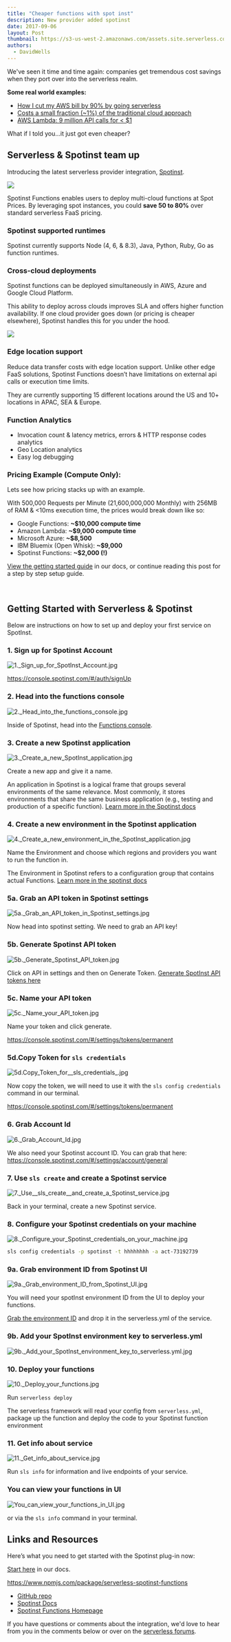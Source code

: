 ```yaml
---
title: "Cheaper functions with spot inst"
description: New provider added spotinst
date: 2017-09-06
layout: Post
thumbnail: https://s3-us-west-2.amazonaws.com/assets.site.serverless.com/blog/spotinst-thumb.png
authors:
  - DavidWells
---
```


We've seen it time and time again: companies get tremendous cost savings when they port over into the serverless realm.

**Some real world examples:**

- [How I cut my AWS bill by 90% by going serverless](https://medium.freecodecamp.org/how-i-cut-my-aws-bill-by-90-35c937596f0c)
- [Costs a small fraction (~1%) of the traditional cloud approach](https://www.infoq.com/news/2016/08/serverless-autodesk)
- [AWS Lambda: 9 million API calls for < $1](https://medium.com/@PaulDJohnston/aws-lambda-9-million-api-calls-for-1-1134243c55d7)

What if I told you...it just got even cheaper?  

## Serverless & Spotinst team up

Introducing the latest serverless provider integration, [Spotinst](https://spotinst.com/products/spotinst-functions/).

<img src="https://s3-us-west-2.amazonaws.com/assets.site.serverless.com/blog/spotinst-post/sls-and-spotinst.png"/>

Spotinst Functions enables users to deploy multi-cloud functions at Spot Prices. By leveraging spot instances, you could **save 50 to 80%** over standard serverless FaaS pricing.

### Spotinst supported runtimes

Spotinst currently supports Node (4, 6, & 8.3), Java, Python, Ruby, Go as function runtimes.

### Cross-cloud deployments

Spotinst functions can be deployed simultaneously in AWS, Azure and Google Cloud Platform.

This ability to deploy across clouds improves SLA and offers higher function availability. If one cloud provider goes down (or pricing is cheaper elsewhere), Spotinst handles this for you under the hood.

<img src="https://s3-us-west-2.amazonaws.com/assets.site.serverless.com/blog/multi-cloud-multi-region-functions.jpg" />

### Edge location support

Reduce data transfer costs with edge location support. Unlike other edge FaaS solutions, Spotinst Functions doesn’t have limitations on external api calls or execution time limits.

They are currently supporting 15 different locations around the US and 10+ locations in APAC, SEA & Europe.

### Function Analytics

- Invocation count & latency metrics, errors & HTTP response codes analytics
- Geo Location analytics
- Easy log debugging

### Pricing Example (Compute Only):

Lets see how pricing stacks up with an example.

With 500,000 Requests per Minute (21,600,000,000 Monthly) with 256MB of RAM & <10ms execution time, the prices would break down like so:

- Google Functions: **~$10,000 compute time**
- Amazon Lambda: **~$9,000  compute time**
- Microsoft Azure: **~$8,500**
- IBM Bluemix (Open Whisk): **~$9,000**
- Spotinst Functions: **~$2,000 (!)**

[View the getting started guide](/framework/docs/providers/spotinst/guide/quick-start/) in our docs, or continue reading this post for a step by step setup guide.

<br/>

## Getting Started with Serverless & Spotinst

Below are instructions on how to set up and deploy your first service on SpotInst.

### 1. Sign up for Spotinst Account

![](https://s3-us-west-2.amazonaws.com/assets.site.serverless.com/blog/spotinst-post/1._Sign_up_for_SpotInst_Account.jpg "1._Sign_up_for_SpotInst_Account.jpg")

https://console.spotinst.com/#/auth/signUp

### 2. Head into the functions console

![](https://s3-us-west-2.amazonaws.com/assets.site.serverless.com/blog/spotinst-post/2._Head_into_the_functions_console.jpg "2._Head_into_the_functions_console.jpg")

Inside of Spotinst, head into the [Functions console](https://console.spotinst.com/functions).

### 3. Create a new Spotinst application

![](https://s3-us-west-2.amazonaws.com/assets.site.serverless.com/blog/spotinst-post/3._Create_a_new_SpotInst_application.jpg "3._Create_a_new_SpotInst_application.jpg")

Create a new app and give it a name.

An application in Spotinst is a logical frame that groups several environments of the same relevance. Most commonly, it stores environments that share the same business application (e.g., testing and production of a specific function). [Learn more in the Spotinst docs](https://help.spotinst.com/hc/en-us/articles/115004156989-Application)

### 4. Create a new environment in the Spotinst application

![](https://s3-us-west-2.amazonaws.com/assets.site.serverless.com/blog/spotinst-post/4._Create_a_new_environment_in_the_SpotInst_application.jpg "4._Create_a_new_environment_in_the_SpotInst_application.jpg")

Name the Environment and choose which regions and providers you want to run the function in.

The Environment in Spotinst refers to a configuration group that contains actual Functions. [Learn more in the spotinst docs](https://help.spotinst.com/hc/en-us/articles/115004157229-Environment)

### 5a. Grab an API token in Spotinst settings

![](https://s3-us-west-2.amazonaws.com/assets.site.serverless.com/blog/spotinst-post/5a._Grab_an_API_token_in_Spotinst_settings.jpg "5a._Grab_an_API_token_in_Spotinst_settings.jpg")

Now head into spotinst setting. We need to grab an API key!

### 5b. Generate Spotinst API token

![](https://s3-us-west-2.amazonaws.com/assets.site.serverless.com/blog/spotinst-post/5b._Generate_Spotinst_API_token.jpg "5b._Generate_Spotinst_API_token.jpg")

Click on API in settings and then on Generate Token. [Generate SpotInst API tokens here](https://console.spotinst.com/#/settings/tokens/permanent)

### 5c. Name your API token

![](https://s3-us-west-2.amazonaws.com/assets.site.serverless.com/blog/spotinst-post/5c._Name_your_API_token.jpg "5c._Name_your_API_token.jpg")

Name your token and click generate.

https://console.spotinst.com/#/settings/tokens/permanent

### 5d.Copy Token for `sls credentials`

![](https://s3-us-west-2.amazonaws.com/assets.site.serverless.com/blog/spotinst-post/5d.Copy_Token_for__sls_credentials_.jpg "5d.Copy_Token_for__sls_credentials_.jpg")

Now copy the token, we will need to use it with the `sls config credentials` command in our terminal.

https://console.spotinst.com/#/settings/tokens/permanent

### 6. Grab Account Id

![](https://s3-us-west-2.amazonaws.com/assets.site.serverless.com/blog/spotinst-post/6._Grab_Account_Id.jpg "6._Grab_Account_Id.jpg")

We also need your Spotinst account ID. You can grab that here: https://console.spotinst.com/#/settings/account/general

### 7. Use `sls create` and create a Spotinst service

![](https://s3-us-west-2.amazonaws.com/assets.site.serverless.com/blog/spotinst-post/7._Use__sls_create__and_create_a_Spotinst_service.jpg "7._Use__sls_create__and_create_a_Spotinst_service.jpg")

Back in your terminal, create a new Spotinst service.

### 8. Configure your Spotinst credentials on your machine

![](https://s3-us-west-2.amazonaws.com/assets.site.serverless.com/blog/spotinst-post/8._Configure_your_Spotinst_credentials_on_your_machine.jpg "8._Configure_your_Spotinst_credentials_on_your_machine.jpg")

```bash
sls config credentials -p spotinst -t hhhhhhhh -a act-73192739
```

### 9a. Grab environment ID from Spotinst UI

![](https://s3-us-west-2.amazonaws.com/assets.site.serverless.com/blog/spotinst-post/9a._Grab_environment_ID_from_Spotinst_UI.jpg "9a._Grab_environment_ID_from_Spotinst_UI.jpg")

You will need your spotInst environment ID from the UI to deploy your functions.

[Grab the environment ID](https://console.spotinst.com/functions/explorer/) and drop it in the serverless.yml of the service.

### 9b. Add your SpotInst environment key to serverless.yml

![](https://s3-us-west-2.amazonaws.com/assets.site.serverless.com/blog/spotinst-post/9b._Add_your_SpotInst_environment_key_to_serverless.yml.jpg "9b._Add_your_SpotInst_environment_key_to_serverless.yml.jpg")

### 10. Deploy your functions

![](https://s3-us-west-2.amazonaws.com/assets.site.serverless.com/blog/spotinst-post/10._Deploy_your_functions.jpg "10._Deploy_your_functions.jpg")

Run `serverless deploy`

The serverless framework will read your config from `serverless.yml`, package up the function and deploy the code to your Spotinst function environment

### 11. Get info about service

![](https://s3-us-west-2.amazonaws.com/assets.site.serverless.com/blog/spotinst-post/11._Get_info_about_service.jpg "11._Get_info_about_service.jpg")

Run `sls info` for information and live endpoints of your service.

### You can view your functions in UI

![](https://s3-us-west-2.amazonaws.com/assets.site.serverless.com/blog/spotinst-post/You_can_view_your_functions_in_UI.jpg "You_can_view_your_functions_in_UI.jpg")

or via the `sls info` command in your terminal.

## Links and Resources

Here’s what you need to get started with the Spotinst plug-in now:

[Start here](/framework/docs/providers/spotinst/guide/quick-start/) in our docs.

https://www.npmjs.com/package/serverless-spotinst-functions

- [GitHub repo](https://github.com/spotinst/serverless-spotinst-functions)
- [Spotinst Docs](https://serverless.com/framework/docs/providers/spotinst/)
- [Spotinst Functions Homepage](https://spotinst.com/products/spotinst-functions/)

If you have questions or comments about the integration, we'd love to hear from you in the comments below or over on the [serverless forums](https://forum.serverless.com/).
